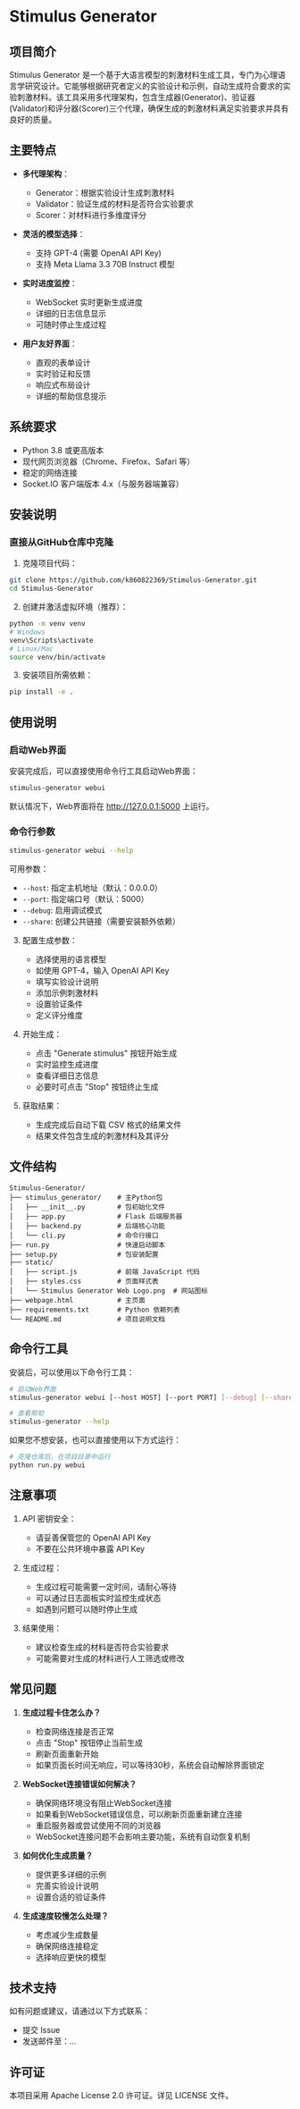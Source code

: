 # Stimulus Generator

## 项目简介

Stimulus Generator 是一个基于大语言模型的刺激材料生成工具，专门为心理语言学研究设计。它能够根据研究者定义的实验设计和示例，自动生成符合要求的实验刺激材料。该工具采用多代理架构，包含生成器(Generator)、验证器(Validator)和评分器(Scorer)三个代理，确保生成的刺激材料满足实验要求并具有良好的质量。

## 主要特点

- **多代理架构**：
  - Generator：根据实验设计生成刺激材料
  - Validator：验证生成的材料是否符合实验要求
  - Scorer：对材料进行多维度评分

- **灵活的模型选择**：
  - 支持 GPT-4 (需要 OpenAI API Key)
  - 支持 Meta Llama 3.3 70B Instruct 模型

- **实时进度监控**：
  - WebSocket 实时更新生成进度
  - 详细的日志信息显示
  - 可随时停止生成过程

- **用户友好界面**：
  - 直观的表单设计
  - 实时验证和反馈
  - 响应式布局设计
  - 详细的帮助信息提示

## 系统要求

- Python 3.8 或更高版本
- 现代网页浏览器（Chrome、Firefox、Safari 等）
- 稳定的网络连接
- Socket.IO 客户端版本 4.x（与服务器端兼容）

## 安装说明

### 直接从GitHub仓库中克隆

1. 克隆项目代码：
```bash
git clone https://github.com/k860822369/Stimulus-Generator.git
cd Stimulus-Generator
```

2. 创建并激活虚拟环境（推荐）：
```bash
python -m venv venv
# Windows
venv\Scripts\activate
# Linux/Mac
source venv/bin/activate
```

3. 安装项目所需依赖：
```bash
pip install -e .
```

## 使用说明

### 启动Web界面

安装完成后，可以直接使用命令行工具启动Web界面：

```bash
stimulus-generator webui
```

默认情况下，Web界面将在 http://127.0.0.1:5000 上运行。

### 命令行参数

```bash
stimulus-generator webui --help
```

可用参数：
- `--host`: 指定主机地址（默认：0.0.0.0）
- `--port`: 指定端口号（默认：5000）
- `--debug`: 启用调试模式
- `--share`: 创建公共链接（需要安装额外依赖）

3. 配置生成参数：
   - 选择使用的语言模型
   - 如使用 GPT-4，输入 OpenAI API Key
   - 填写实验设计说明
   - 添加示例刺激材料
   - 设置验证条件
   - 定义评分维度

4. 开始生成：
   - 点击 "Generate stimulus" 按钮开始生成
   - 实时监控生成进度
   - 查看详细日志信息
   - 必要时可点击 "Stop" 按钮终止生成

5. 获取结果：
   - 生成完成后自动下载 CSV 格式的结果文件
   - 结果文件包含生成的刺激材料及其评分

## 文件结构

```
Stimulus-Generator/
├── stimulus_generator/    # 主Python包
│   ├── __init__.py        # 包初始化文件
│   ├── app.py             # Flask 后端服务器
│   ├── backend.py         # 后端核心功能
│   └── cli.py             # 命令行接口
├── run.py                 # 快速启动脚本
├── setup.py               # 包安装配置
├── static/
│   ├── script.js          # 前端 JavaScript 代码
│   ├── styles.css         # 页面样式表
│   └── Stimulus Generator Web Logo.png  # 网站图标
├── webpage.html           # 主页面
├── requirements.txt       # Python 依赖列表
└── README.md              # 项目说明文档
```

## 命令行工具

安装后，可以使用以下命令行工具：

```bash
# 启动Web界面
stimulus-generator webui [--host HOST] [--port PORT] [--debug] [--share]

# 查看帮助
stimulus-generator --help
```

如果您不想安装，也可以直接使用以下方式运行：

```bash
# 克隆仓库后，在项目目录中运行
python run.py webui
```

## 注意事项

1. API 密钥安全：
   - 请妥善保管您的 OpenAI API Key
   - 不要在公共环境中暴露 API Key

2. 生成过程：
   - 生成过程可能需要一定时间，请耐心等待
   - 可以通过日志面板实时监控生成状态
   - 如遇到问题可以随时停止生成

3. 结果使用：
   - 建议检查生成的材料是否符合实验要求
   - 可能需要对生成的材料进行人工筛选或修改

## 常见问题

1. **生成过程卡住怎么办？**
   - 检查网络连接是否正常
   - 点击 "Stop" 按钮停止当前生成
   - 刷新页面重新开始
   - 如果页面长时间无响应，可以等待30秒，系统会自动解除界面锁定

2. **WebSocket连接错误如何解决？**
   - 确保网络环境没有阻止WebSocket连接
   - 如果看到WebSocket错误信息，可以刷新页面重新建立连接
   - 重启服务器或尝试使用不同的浏览器
   - WebSocket连接问题不会影响主要功能，系统有自动恢复机制

3. **如何优化生成质量？**
   - 提供更多详细的示例
   - 完善实验设计说明
   - 设置合适的验证条件

4. **生成速度较慢怎么处理？**
   - 考虑减少生成数量
   - 确保网络连接稳定
   - 选择响应更快的模型

## 技术支持

如有问题或建议，请通过以下方式联系：
- 提交 Issue
- 发送邮件至：...

## 许可证

本项目采用 Apache License 2.0 许可证。详见 LICENSE 文件。 